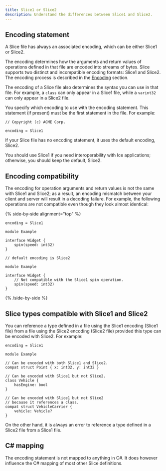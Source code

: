 ```yaml
---
title: Slice1 or Slice2
description: Understand the differences between Slice1 and Slice2.
---
```


## Encoding statement

A Slice file has always an associated encoding, which can be either Slice1 or Slice2.

The encoding determines how the arguments and return values of operations defined in that file are encoded into streams
of bytes. Slice supports two distinct and incompatible encoding formats: Slice1 and Slice2. The encoding process is
described in the [Encoding](../encoding/main-features) section.

The encoding of a Slice file also determines the syntax you can use in that file. For example, a `class` can only appear
in a Slice1 file, while a `varint32` can only appear in a Slice2 file.

You specify which encoding to use with the encoding statement. This statement (if present) must be the first statement
in the file. For example:

```slice
// Copyright (c) ACME Corp.

encoding = Slice1
```

If your Slice file has no encoding statement, it uses the default encoding, Slice2.

You should use Slice1 if you need interoperability with Ice applications; otherwise, you should keep the default,
Slice2.

## Encoding compatibility

The encoding for operation arguments and return values is not the same with Slice1 and Slice2; as a result, an encoding
mismatch between your client and server will result in a decoding failure. For example, the following operations are not
compatible even though they look almost identical:

{% side-by-side alignment="top" %}
```slice
encoding = Slice1

module Example

interface Widget {
    spin(speed: int32)
}
```

```slice
// default encoding is Slice2

module Example

interface Widget {
    // Not compatible with the Slice1 spin operation.
    spin(speed: int32)
}
```
{% /side-by-side %}

## Slice types compatible with Slice1 and Slice2

You can reference a type defined in a file using the Slice1 encoding (Slice1 file) from a file using the Slice2 encoding
(Slice2 file) provided this type can be encoded with Slice2. For example:

```slice
encoding = Slice1

module Example

// Can be encoded with both Slice1 and Slice2.
compat struct Point { x: int32, y: int32 }

// Can be encoded with Slice1 but not Slice2.
class Vehicle {
    hasEngine: bool
}

// Can be encoded with Slice1 but not Slice2
// because it references a class.
compat struct VehicleCarrier {
    vehicle: Vehicle?
}
```

On the other hand, it is always an error to reference a type defined in a Slice2 file from a Slice1 file.

## C# mapping

The encoding statement is not mapped to anything in C#. It does however influence the C# mapping of most other Slice
definitions.
